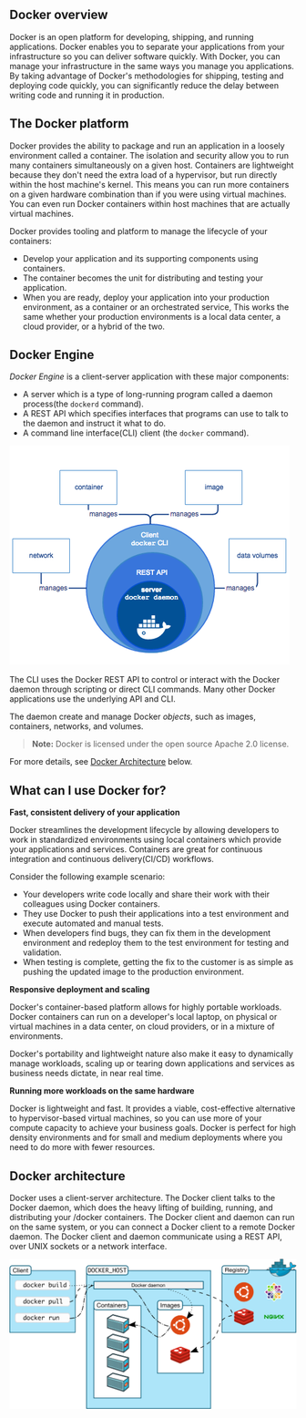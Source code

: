 ## Docker overview

Docker is an open platform for developing, shipping, and running applications. Docker enables you to separate your applications from your infrastructure so you can deliver software quickly. With Docker, you can manage your infrastructure in the same ways you manage you applications. By taking advantage of Docker's methodologies for shipping, testing and deploying code quickly, you can significantly reduce the delay between writing code and running it in production.

## The Docker platform

Docker provides the ability to package and run an application in a loosely environment called a container. The isolation and security allow you to run many containers simultaneously on a given host. Containers are lightweight because they don't need the extra load of a hypervisor, but run directly within the host machine's kernel. This means you can run more containers on a given hardware combination than if you were using virtual machines. You can even run Docker containers within host machines that are actually virtual machines.

Docker provides tooling and platform to manage the lifecycle of your containers:

- Develop your application and its supporting components using containers.
- The container becomes the unit for distributing and testing your application.
- When you are ready, deploy your application into your production environment, as a container or an orchestrated service, This works the same whether your production environments is a local data center, a cloud provider, or a hybrid of the two.

## Docker Engine

*Docker Engine* is a client-server application with these major components:

- A server which is a type of long-running program called a daemon process(the `dockerd` command).
- A REST API which specifies interfaces that programs can use to talk to the daemon and instruct it what to do.
- A command line interface(CLI) client (the `docker` command).
  
<img src="./imgs/engine-components-flow.png">

The CLI uses the Docker REST API to control or interact with the Docker daemon through scripting or direct CLI commands.
Many other Docker applications use the underlying API and CLI.

The daemon create and manage Docker *objects*, such as images, containers, networks, and volumes.

> **Note:** Docker is licensed under the open source Apache 2.0 license.

For more details, see [Docker Architecture](./Docker-overview.md#docker-architecture) below.

## What can I use Docker for?

**Fast, consistent delivery of your application**

Docker streamlines the development lifecycle by allowing developers to work in standardized environments using local containers which provide your applications and services. Containers are great for continuous integration and continuous delivery(CI/CD) workflows.

Consider the following example scenario:
- Your developers write code locally and share their work with their colleagues using Docker containers.
- They use Docker to push their applications into a test environment and execute automated and manual tests.
- When developers find bugs, they can fix them in the development environment and redeploy them to the test environment for testing and validation.
- When testing is complete, getting the fix to the customer is as simple as pushing the updated image to the production environment.

**Responsive deployment and scaling**

Docker's container-based platform allows for highly portable workloads. Docker containers can run on a developer's local laptop, on physical or virtual machines in a data center, on cloud providers, or in a mixture of environments.

Docker's portability and lightweight nature also make it easy to dynamically manage workloads, scaling up or tearing down applications and services as business needs dictate, in near real time.

**Running more workloads on the same hardware**

Docker is lightweight and fast. It provides a viable, cost-effective alternative to hypervisor-based virtual machines, so you can use more of your compute capacity to achieve your business goals. Docker is perfect for high density environments and for small and medium deployments where you need to do more with fewer resources.

## Docker architecture

Docker uses a client-server architecture. The Docker client talks to the Docker daemon, which does the heavy lifting of building, running, and distributing your /docker containers. The Docker client and daemon can run on the same system, or you can connect a Docker client to a remote Docker daemon. The Docker client and daemon communicate using a REST API, over UNIX sockets or a network interface.

<img src="./imgs/docker-architecture.svg">